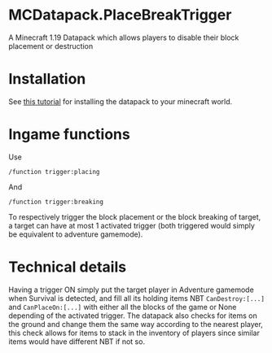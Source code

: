 # MCDatapack.PlaceBreakTrigger
A Minecraft 1.19 Datapack which allows players to disable their block placement or destruction

# Installation
See [this tutorial](https://minecraft.fandom.com/wiki/Tutorials/Installing_a_data_pack) for installing the datapack to your minecraft world.

# Ingame functions
Use

    /function trigger:placing

And

    /function trigger:breaking

To respectively trigger the block placement or the block breaking of target, a target can have at most 1 activated trigger (both triggered would simply be equivalent to adventure gamemode).

# Technical details
Having a trigger ON simply put the target player in Adventure gamemode when Survival is detected, and fill all its holding items NBT `CanDestroy:[...]` and `CanPlaceOn:[...]` with either all the blocks of the game or None depending of the activated trigger. The datapack also checks for items on the ground and change them the same way according to the nearest player, this check allows for items to stack in the inventory of players since similar items would have different NBT if not so.
